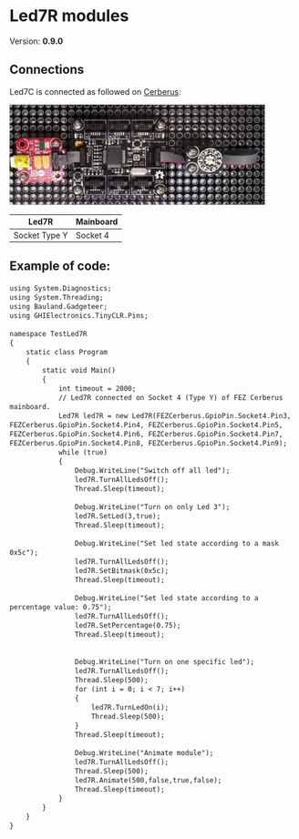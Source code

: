 # Led7R modules
Version: __0.9.0__

## Connections ##
Led7C is connected as followed on [Cerberus](http://docs.ghielectronics.com/hardware/legacy_products/gadgeteer/fez_cerberus.html):

![Schematic](Gadgeteer-LED7R-Cerberus.jpg)

Led7R    | Mainboard
------------- | ----------
Socket Type Y | Socket 4

## Example of code:
```CSharp
using System.Diagnostics;
using System.Threading;
using Bauland.Gadgeteer;
using GHIElectronics.TinyCLR.Pins;

namespace TestLed7R
{
    static class Program
    {
        static void Main()
        {
            int timeout = 2000;
            // Led7R connected on Socket 4 (Type Y) of FEZ Cerberus mainboard.
            Led7R led7R = new Led7R(FEZCerberus.GpioPin.Socket4.Pin3, FEZCerberus.GpioPin.Socket4.Pin4, FEZCerberus.GpioPin.Socket4.Pin5, FEZCerberus.GpioPin.Socket4.Pin6, FEZCerberus.GpioPin.Socket4.Pin7, FEZCerberus.GpioPin.Socket4.Pin8, FEZCerberus.GpioPin.Socket4.Pin9);
            while (true)
            {
                Debug.WriteLine("Switch off all led");
                led7R.TurnAllLedsOff();
                Thread.Sleep(timeout);

                Debug.WriteLine("Turn on only Led 3");
                led7R.SetLed(3,true);
                Thread.Sleep(timeout);

                Debug.WriteLine("Set led state according to a mask 0x5c");
                led7R.TurnAllLedsOff();
                led7R.SetBitmask(0x5c);
                Thread.Sleep(timeout);

                Debug.WriteLine("Set led state according to a percentage value: 0.75");
                led7R.TurnAllLedsOff();
                led7R.SetPercentage(0.75);
                Thread.Sleep(timeout);


                Debug.WriteLine("Turn on one specific led");
                led7R.TurnAllLedsOff();
                Thread.Sleep(500);
                for (int i = 0; i < 7; i++)
                {
                    led7R.TurnLedOn(i);
                    Thread.Sleep(500);
                }
                Thread.Sleep(timeout);

                Debug.WriteLine("Animate module");
                led7R.TurnAllLedsOff();
                Thread.Sleep(500);
                led7R.Animate(500,false,true,false);
                Thread.Sleep(timeout);
            }
        }
    }
}
```
